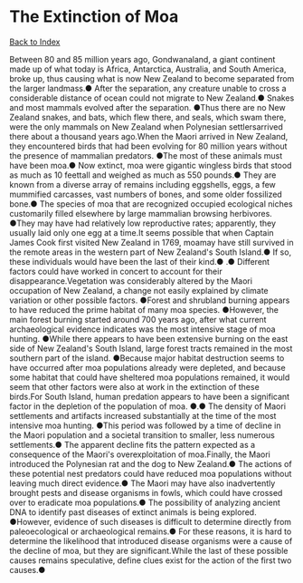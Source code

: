 # The Extinction of Moa
[Back to Index](https://github.com/windows10010/tpoExtractor/blob/master/README.md)

Between 80 and 85 million years ago, Gondwanaland, a giant continent made up of what today is Africa, Antarctica, Australia, and South America, broke up, thus causing what is now New Zealand to become separated from the larger landmass.● After the separation, any creature unable to cross a considerable distance of ocean could not migrate to New Zealand.● Snakes and most mammals evolved after the separation. ●Thus there are no New Zealand snakes, and bats, which flew there, and seals, which swam there, were the only mammals on New Zealand when Polynesian settlersarrived there about a thousand years ago.When the Maori arrived in New Zealand, they encountered birds that had been evolving for 80 million years without the presence of mammalian predators. ●The most of these animals must have been moa.● Now extinct, moa were gigantic wingless birds that stood as much as 10 feettall and weighed as much as 550 pounds.● They are known from a diverse array of remains including eggshells, eggs, a few mummified carcasses, vast numbers of bones, and some older fossilized bone.● The species of moa that are recognized occupied ecological niches customarily filled elsewhere by large mammalian browsing herbivores. ●They may have had relatively low reproductive rates; apparently, they usually laid only one egg at a time.It seems possible that when Captain James Cook first visited New Zealand in 1769, moamay have still survived in the remote areas in the western part of New Zealand's South Island.● If so, these individuals would have been the last of their kind.● .● Different factors could have worked in concert to account for their disappearance.Vegetation was considerably altered by the Maori occupation of New Zealand, a change not easily explained by climate variation or other possible factors. ●Forest and shrubland burning appears to have reduced the prime habitat of many moa species. ●However, the main forest burning started around 700 years ago, after what current archaeological evidence indicates was the most intensive stage of moa hunting. ●While there appears to have been extensive burning on the east side of New Zealand's South Island, large forest tracts remained in the most southern part of the island. ●Because major habitat destruction seems to have occurred after moa populations already were depleted, and because some habitat that could have sheltered moa populations remained, it would seem that other factors were also at work in the extinction of these birds.For South Island, human predation appears to have been a significant factor in the depletion of the population of moa. ●.● The density of Maori settlements and artifacts increased substantially at the time of the most intensive moa hunting. ●This period was followed by a time of decline in the Maori population and a societal transition to smaller, less numerous settlements.● The apparent decline fits the pattern expected as a consequence of the Maori's overexploitation of moa.Finally, the Maori introduced the Polynesian rat and the dog to New Zealand.● The actions of these potential nest predators could have reduced moa populations without leaving much direct evidence.● The Maori may have also inadvertently brought pests and disease organisms in fowls, which could have crossed over to eradicate moa populations.● The possibility of analyzing ancient DNA to identify past diseases of extinct animals is being explored. ●However, evidence of such diseases is difficult to determine directly from paleoecological or archaeological remains.● For these reasons, it is hard to determine the likelihood that introduced disease organisms were a cause of the decline of moa, but they are significant.While the last of these possible causes remains speculative, define clues exist for the action of the first two causes.● 